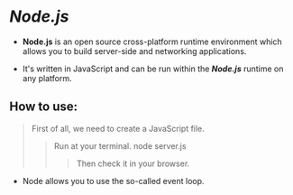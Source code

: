 # _Node.js_
- **Node.js** is an open source cross-platform runtime environment which allows you to build server-side and networking applications. 
* It's written in JavaScript and can be run within the ***Node.js*** runtime on any platform.

## How to use:
> First of all, we need to create a JavaScript file.
>> Run at your terminal. node server.js
>>> Then check it in your browser.

* Node allows you to use the so-called event loop.
